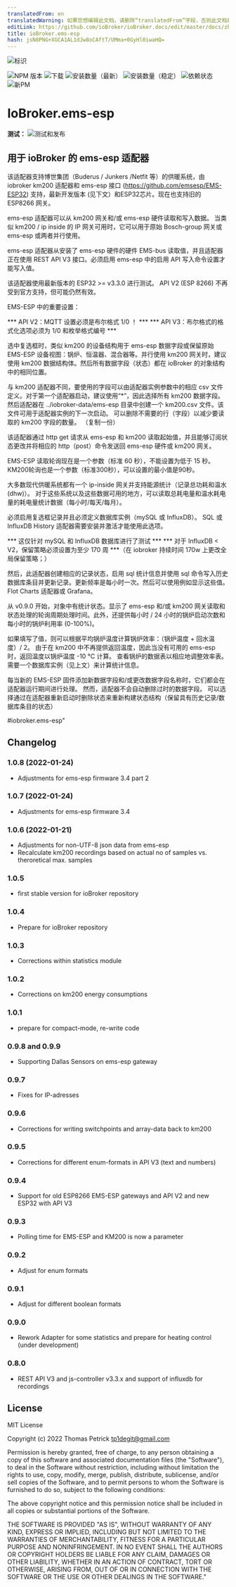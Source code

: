 ```yaml
---
translatedFrom: en
translatedWarning: 如果您想编辑此文档，请删除“translatedFrom”字段，否则此文档将再次自动翻译
editLink: https://github.com/ioBroker/ioBroker.docs/edit/master/docs/zh-cn/adapterref/iobroker.ems-esp/README.md
title: ioBroker.ems-esp
hash: jsN8PNG+XGCA1AL1dJw8oCAftT/UMma+0GyHl0iwaHQ=
---
```

![标识](../../../en/adapterref/iobroker.ems-esp/admin/ems-esp.png)

![NPM 版本](https://img.shields.io/npm/v/iobroker.ems-esp.svg)
![下载](https://img.shields.io/npm/dm/iobroker.ems-esp.svg)
![安装数量（最新）](https://iobroker.live/badges/ems-esp-installed.svg)
![安装数量（稳定）](https://iobroker.live/badges/ems-esp-stable.svg)
![依赖状态](https://img.shields.io/david/tp1de/iobroker.ems-esp.svg)
![新PM](https://nodei.co/npm/iobroker.ems-esp.png?downloads=true)

# IoBroker.ems-esp
**测试：** ![测试和发布](https://github.com/tp1de/ioBroker.ems-esp/workflows/Test%20and%20Release/badge.svg)

## 用于 ioBroker 的 ems-esp 适配器
该适配器支持博世集团（Buderus / Junkers /Netfit 等）的供暖系统，由 iobroker km200 适配器和 ems-esp 接口 (https://github.com/emsesp/EMS-ESP32) 支持，最新开发版本 (见下文）和ESP32芯片。现在也支持旧的 ESP8266 网关。

ems-esp 适配器可以从 km200 网关和/或 ems-esp 硬件读取和写入数据。
当类似 km200 / ip inside 的 IP 网关可用时，它可以用于原始 Bosch-group 网关或 ems-esp 或两者并行使用。

ems-esp 适配器从安装了 ems-esp 硬件的硬件 EMS-bus 读取值，并且适配器正在使用 REST API V3 接口。必须启用 ems-esp 中的启用 API 写入命令设置才能写入值。

该适配器使用最新版本的 ESP32 >= v3.3.0 进行测试。
API V2 (ESP 8266) 不再受到官方支持，但可能仍然有效。

EMS-ESP 中的重要设置：

*** API V2：MQTT 设置必须是布尔格式 1/0 ！ *** *** API V3：布尔格式的格式化选项必须为 1/0 和枚举格式编号 ***

选中复选框时，类似 km200 的设备结构用于 ems-esp 数据字段或保留原始 EMS-ESP 设备视图：锅炉、恒温器、混合器等。并行使用 km200 网关时，建议使用 km200 数据结构体。然后所有数据字段（状态）都在 ioBroker 的对象结构中的相同位置。

与 km200 适配器不同，要使用的字段可以由适配器实例参数中的相应 csv 文件定义。对于第一个适配器启动，建议使用“*”，因此选择所有 km200 数据字段。
然后适配器在 ../iobroker-data/ems-esp 目录中创建一个 km200.csv 文件。该文件可用于适配器实例的下一次启动。
可以删除不需要的行（字段）以减少要读取的 km200 字段的数量。 （复制一份）

该适配器通过 http get 请求从 ems-esp 和 km200 读取起始值，并且能够订阅状态更改并将相应的 http（post）命令发送回 ems-esp 硬件或 km200 网关。

EMS-ESP 读取轮询现在是一个参数（标准 60 秒），不能设置为低于 15 秒。
KM200轮询也是一个参数（标准300秒），可以设置的最小值是90秒。

大多数现代供暖系统都有一个 ip-inside 网关并支持能源统计（记录总功耗和温水 (dhw)）。
对于这些系统以及这些数据可用的地方，可以读取总耗电量和温水耗电量的耗电量统计数据（每小时/每天/每月）。

必须启用复选框记录并且必须定义数据库实例（mySQL 或 InfluxDB）。
SQL 或 InfluxDB History 适配器需要安装并激活才能使用此选项。

*** 这仅针对 mySQL 和 InfluxDB 数据库进行了测试 *** *** 对于 InfluxDB < V2，保留策略必须设置为至少 170 周 ***（在 iobroker 持续时间 170w 上更改全局保留策略；）

然后，此适配器创建相应的记录状态，启用 sql 统计信息并使用 sql 命令写入历史数据库条目并更新记录。更新频率是每小时一次。然后可以使用例如显示这些值。 Flot Charts 适配器或 Grafana。

从 v0.9.0 开始，对象中有统计状态。显示了 ems-esp 和/或 km200 网关读取和状态处理的轮询周期处理时间。此外，还提供每小时 / 24 小时的锅炉启动次数和每小时的锅炉利用率 (0-100%)。

如果填写了值，则可以根据平均锅炉温度计算锅炉效率：（锅炉温度 + 回水温度）/ 2。
由于在 km200 中不再提供返回温度，因此当没有可用的 ems-esp 时，返回温度以锅炉温度 -10 °C 计算。
查看锅炉的数据表以相应地调整效率表。
需要一个数据库实例（见上文）来计算统计信息。

每当新的 EMS-ESP 固件添加新数据字段和/或更改数据字段名称时，它们都会在适配器运行期间进行处理。
然而，适配器不会自动删除过时的数据字段。
可以选择通过在适配器重新启动时删除状态来重新构建状态结构（保留具有历史记录/数据库条目的状态）

#iobroker.ems-esp"

## Changelog
<!--
	Placeholder for the next version (at the beginning of the line):
	### **WORK IN PROGRESS**
-->
### 1.0.8 (2022-01-24)
* Adjustments for ems-esp firmware 3.4 part 2

### 1.0.7 (2022-01-24)
* Adjustments for ems-esp firmware 3.4

### 1.0.6 (2022-01-21) 
* Adjustments for non-UTF-8 json data from ems-esp
* Recalculate km200 recordings based on actual no of samples vs. theroretical max. samples

### 1.0.5
* first stable version for ioBroker repository

### 1.0.4
* Prepare for ioBroker repository

### 1.0.3
* Corrections within statistics module

### 1.0.2
* Corrections on km200 energy consumptions

### 1.0.1 
* prepare for compact-mode, re-write code

### 0.9.8 and 0.9.9
* Supporting Dallas Sensors on ems-esp gateway

### 0.9.7
* Fixes for IP-adresses

### 0.9.6
* Corrections for writing switchpoints and array-data back to km200

### 0.9.5
* Corrections for different enum-formats in API V3 (text and numbers)

### 0.9.4
* Support for old ESP8266 EMS-ESP gateways and API V2 and new ESP32 with API V3

### 0.9.3
* Polling time for EMS-ESP and KM200 is now a parameter

### 0.9.2
* Adjust for enum formats

### 0.9.1
* Adjust for different boolean formats

### 0.9.0
* Rework Adapter for some statistics and prepare for heating control (under development)

### 0.8.0
* REST API V3 and js-controller v3.3.x and support of influxdb for recordings

## License
MIT License

Copyright (c) 2022 Thomas Petrick <tp1degit@gmail.com>

Permission is hereby granted, free of charge, to any person obtaining a copy
of this software and associated documentation files (the "Software"), to deal
in the Software without restriction, including without limitation the rights
to use, copy, modify, merge, publish, distribute, sublicense, and/or sell
copies of the Software, and to permit persons to whom the Software is
furnished to do so, subject to the following conditions:

The above copyright notice and this permission notice shall be included in all
copies or substantial portions of the Software.

THE SOFTWARE IS PROVIDED "AS IS", WITHOUT WARRANTY OF ANY KIND, EXPRESS OR
IMPLIED, INCLUDING BUT NOT LIMITED TO THE WARRANTIES OF MERCHANTABILITY,
FITNESS FOR A PARTICULAR PURPOSE AND NONINFRINGEMENT. IN NO EVENT SHALL THE
AUTHORS OR COPYRIGHT HOLDERS BE LIABLE FOR ANY CLAIM, DAMAGES OR OTHER
LIABILITY, WHETHER IN AN ACTION OF CONTRACT, TORT OR OTHERWISE, ARISING FROM,
OUT OF OR IN CONNECTION WITH THE SOFTWARE OR THE USE OR OTHER DEALINGS IN THE
SOFTWARE."